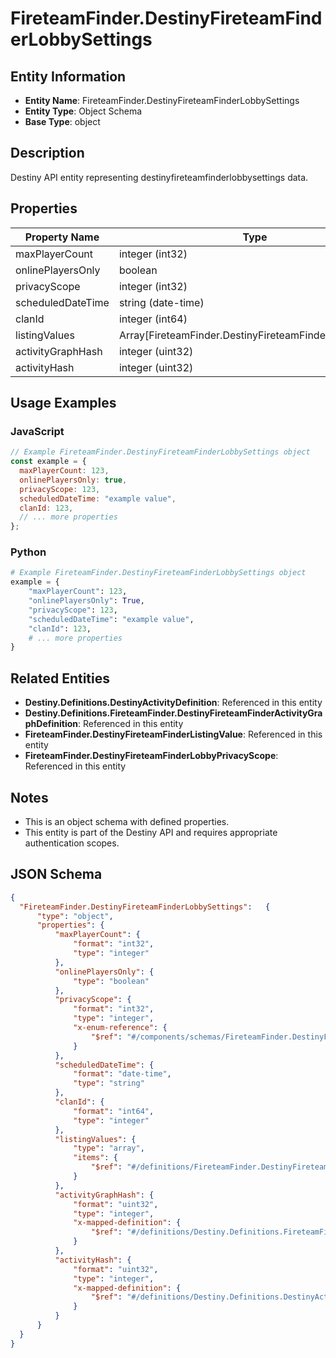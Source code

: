 # FireteamFinder.DestinyFireteamFinderLobbySettings

## Entity Information
- **Entity Name**: FireteamFinder.DestinyFireteamFinderLobbySettings
- **Entity Type**: Object Schema
- **Base Type**: object

## Description
Destiny API entity representing destinyfireteamfinderlobbysettings data.

## Properties

| Property Name | Type | Description | Required |
|---------------|------|-------------|----------|
| maxPlayerCount | integer (int32) |  | No |
| onlinePlayersOnly | boolean |  | No |
| privacyScope | integer (int32) |  | No |
| scheduledDateTime | string (date-time) |  | No |
| clanId | integer (int64) |  | No |
| listingValues | Array[FireteamFinder.DestinyFireteamFinderListingValue] |  | No |
| activityGraphHash | integer (uint32) |  | No |
| activityHash | integer (uint32) |  | No |

## Usage Examples

### JavaScript
```javascript
// Example FireteamFinder.DestinyFireteamFinderLobbySettings object
const example = {
  maxPlayerCount: 123,
  onlinePlayersOnly: true,
  privacyScope: 123,
  scheduledDateTime: "example value",
  clanId: 123,
  // ... more properties
};
```

### Python
```python
# Example FireteamFinder.DestinyFireteamFinderLobbySettings object
example = {
    "maxPlayerCount": 123,
    "onlinePlayersOnly": True,
    "privacyScope": 123,
    "scheduledDateTime": "example value",
    "clanId": 123,
    # ... more properties
}
```

## Related Entities
- **Destiny.Definitions.DestinyActivityDefinition**: Referenced in this entity
- **Destiny.Definitions.FireteamFinder.DestinyFireteamFinderActivityGraphDefinition**: Referenced in this entity
- **FireteamFinder.DestinyFireteamFinderListingValue**: Referenced in this entity
- **FireteamFinder.DestinyFireteamFinderLobbyPrivacyScope**: Referenced in this entity

## Notes
- This is an object schema with defined properties.
- This entity is part of the Destiny API and requires appropriate authentication scopes.

## JSON Schema
```json
{
  "FireteamFinder.DestinyFireteamFinderLobbySettings":   {
      "type": "object",
      "properties": {
          "maxPlayerCount": {
              "format": "int32",
              "type": "integer"
          },
          "onlinePlayersOnly": {
              "type": "boolean"
          },
          "privacyScope": {
              "format": "int32",
              "type": "integer",
              "x-enum-reference": {
                  "$ref": "#/components/schemas/FireteamFinder.DestinyFireteamFinderLobbyPrivacyScope"
              }
          },
          "scheduledDateTime": {
              "format": "date-time",
              "type": "string"
          },
          "clanId": {
              "format": "int64",
              "type": "integer"
          },
          "listingValues": {
              "type": "array",
              "items": {
                  "$ref": "#/definitions/FireteamFinder.DestinyFireteamFinderListingValue"
              }
          },
          "activityGraphHash": {
              "format": "uint32",
              "type": "integer",
              "x-mapped-definition": {
                  "$ref": "#/definitions/Destiny.Definitions.FireteamFinder.DestinyFireteamFinderActivityGraphDefinition"
              }
          },
          "activityHash": {
              "format": "uint32",
              "type": "integer",
              "x-mapped-definition": {
                  "$ref": "#/definitions/Destiny.Definitions.DestinyActivityDefinition"
              }
          }
      }
  }
}
```
